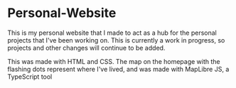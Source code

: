 # Personal-Website

This is my personal website that I made to act as a hub for the personal projects that I've been working on.  This is currently a work in progress, so projects and other changes will continue to be added.  

This was made with HTML and CSS.  The map on the homepage with the flashing dots represent where I've lived, and was made with MapLibre JS, a TypeScript tool
